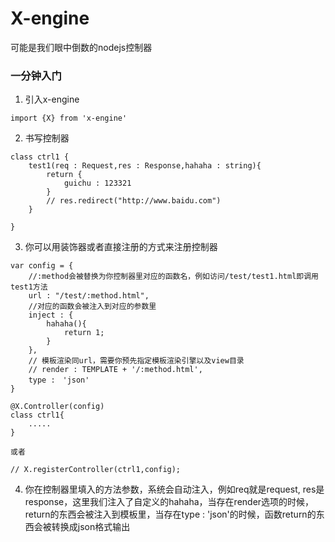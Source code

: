 # X-engine
可能是我们眼中倒数的nodejs控制器

### 一分钟入门
1. 引入x-engine
```
import {X} from 'x-engine'
```

2. 书写控制器
```
class ctrl1 {
    test1(req : Request,res : Response,hahaha : string){
        return {
            guichu : 123321
        }
        // res.redirect("http://www.baidu.com")
    }

}
```

3. 你可以用装饰器或者直接注册的方式来注册控制器
```
var config = {
    //:method会被替换为你控制器里对应的函数名，例如访问/test/test1.html即调用test1方法
    url : "/test/:method.html",
    //对应的函数会被注入到对应的参数里
    inject : {
        hahaha(){
            return 1;
        }
    },
    // 模板渲染同url，需要你预先指定模板渲染引擎以及view目录
    // render : TEMPLATE + '/:method.html',
    type :　'json'
}

@X.Controller(config)
class ctrl1{
    .....
}

或者

// X.registerController(ctrl1,config);
```


4. 你在控制器里填入的方法参数，系统会自动注入，例如req就是request, res是response，这里我们注入了自定义的hahaha，当存在render选项的时候，return的东西会被注入到模板里，当存在type : 'json'的时候，函数return的东西会被转换成json格式输出